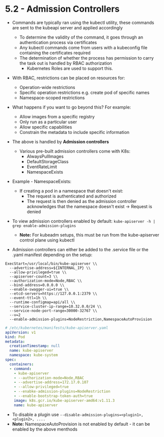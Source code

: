 # 5.2 - Admission Controllers

- Commands are typically ran using the kubectl utility, these commands are sent to the kubeapi server and applied accordingly
  - To determine the validity of the command, it goes through an authentication process via certificates
  - Any kubectl commands come from users with a kubeconfig file containing
the certificates required
  - The determination of whether the process has permission to carry the task out is handled by RBAC authorization
    - Kubernetes Roles are used to support this.
- With RBAC, restrictions can be placed on resources for:
  - Operation-wide restrictions
  - Specific operation restrictions e.g. create pod of specific names
  - Namespace-scoped restrictions
- What happens if you want to go beyond this? For example:
  - Allow images from a specific registry
  - Only run as a particular user
  - Allow specific capabilities
  - Constrain the metadata to include specific information
- The above is handled by **Admission controllers**
  - Various pre-built admission controllers come with K8s:
    - AlwaysPullImages
    - DefaultStorageClass
    - EventRateLimit
    - NamespaceExists
- Example - NamespaceExists:
  - If creating a pod in a namespace that doesn't exist:
    - The request is authenticated and authorized
    - The request is then denied as the admission controller acknowledges that the namespace doesn't exist -> Request is denied
- To view admission controllers enabled by default: `kube-apiserver -h | grep enable-admission-plugins`
  - **Note:** For kubeadm setups, this must be run from the kube-apiserver control plane using kubectl

- Admission controllers can either be added to the .service file or the .yaml manifest depending on the setup:

```shell
ExecStart=/usr/local/bin/kube-apiserver \\
  --advertise-address=${INTERNAL_IP} \\
  --allow-privileged=true \\
  --apiserver-count=3 \\
  --authorization-mode=Node,RBAC \\
  --bind-address=0.0.0.0 \\
  --enable-swagger-ui=true \\
  --etcd-servers=https://127.0.0.1:2379 \\
  --event-ttl=1h \\
  --runtime-configmap=api/all \\
  --service-cluster-ip-range=10.32.0.0/24 \\
  --service-node-port-range=30000-32767 \\
  --v=2
  --enable-admission-plugins=NodeRestriction,NamespaceAutoProvision
```

```yaml
# /etc/kubernetes/manifests/kube-apiserver.yaml
apiVersion: v1
kind: Pod
metadata:
  creationTimestamp: null
  name: kube-apiserver
  namespace: kube-system
spec:
  containers:
  - command:
    - kube-apiserver
    - --authorization-mode=Node,RBAC
    - --advertise-address=172.17.0.107
    - --allow-privileged=true
    - --enabke-admission-plugins=NodeRestriction
    - --enable-bootstrap-token-auth=true
    image: k8s.gcr.io/kube-apiserver-amd64:v1.11.3
    name: kube-apiserver
```

- To disable a plugin use `--disable-admission-plugins=<plugin1>,<plugin2>, ....`
- **Note:** NamespaceAutoProvision is not enabled by default - it can be enabled by the
above menthods